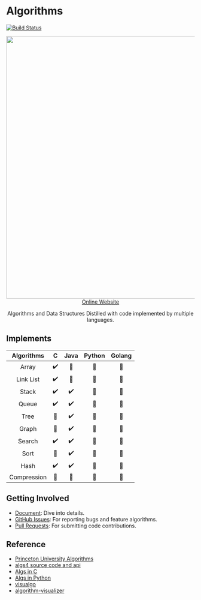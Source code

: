 # Algorithms
[![Build Status](https://travis-ci.org/adolphlwq/algorithms.svg?branch=master)](https://travis-ci.org/adolphlwq/algorithms)

<p align="center">
  <a href="https://adolphlwq.xyz/algorithms" target="_blank">
    <img src="https://i.loli.net/2019/02/09/5c5e25acd3469.png" width="700px">
    <br>
    Online Website
  </a>
</p>

<p align="center">Algorithms and Data Structures Distilled with code implemented by multiple languages.</p>

## Implements
| Algorithms      |  C | Java  | Python | Golang |
| :--------: | :--------:| :------: | :------: | :------: |
|   Array  | :heavy_check_mark: | :black_square_button: | :black_square_button: | :black_square_button: |
| Link List  | :heavy_check_mark: | :black_square_button: | :black_square_button: | :black_square_button: |
|   Stack  | :heavy_check_mark: | :heavy_check_mark: | :black_square_button: | :black_square_button: |
|   Queue  | :heavy_check_mark: | :heavy_check_mark: | :black_square_button: | :black_square_button: |
|   Tree   | :black_square_button: | :heavy_check_mark: | :black_square_button: | :black_square_button: |
|   Graph  | :black_square_button: | :heavy_check_mark: | :black_square_button: | :black_square_button: |
|   Search | :heavy_check_mark: | :heavy_check_mark: | :black_square_button: | :black_square_button: |
|   Sort   | :black_square_button: | :heavy_check_mark: | :black_square_button: | :black_square_button: |
|   Hash  | :heavy_check_mark: | :heavy_check_mark: | :black_square_button: | :black_square_button: |
|   Compression  | :black_square_button: | :black_square_button: | :black_square_button: | :black_square_button: |

## Getting Involved
- [Document](https://adolphlwq.xyz/algorithms): Dive into details.
- [GitHub Issues](https://github.com/adolphlwq/algorithms/issues): For reporting bugs and feature algorithms.
- [Pull Requests](https://github.com/adolphlwq/algorithms/pulls): For submitting code contributions.

## Reference
- [Princeton University Algorithms](/courses/README.md)
- [algs4 source code and api](http://algs4.cs.princeton.edu/code/index.php)
- [Algs in C](https://github.com/TheAlgorithms/C)
- [Algs in Python](https://github.com/keon/algorithms)
- [visualgo](https://visualgo.net/zh)
- [algorithm-visualizer](https://algorithm-visualizer.org/)